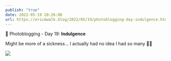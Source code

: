 ```yaml
---
publish: "true"
date: 2022-05-19 20:26:08
url: https://ericmwalk.blog/2022/05/19/photoblogging-day-indulgence.html
---
```


📸 Photoblogging - Day 19: **Indulgence**

Might be more of a sickness... I actually had no idea I had so many 🫣👟

![](https://ericmwalk.blog/uploads/2022/ad357286a3.jpg)